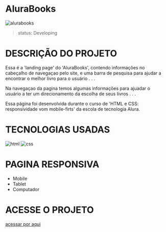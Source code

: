 # AluraBooks
![alurabooks](https://user-images.githubusercontent.com/113468784/190832688-ec89e353-7d7e-4afb-b0ef-6ea8b91c36f1.png)
> status: Developing

# DESCRIÇÃO DO PROJETO
<P>Essa é a 'landing page' do 'AluraBooks', contendo informações no cabeçalho de navegaçao pelo site, e uma barra de pesquisa para ajudar a encontrar o melhor livro para o usuário . . .</P>
<p>Na navegaçao da pagina temos algumas informações para ajuadar o usuário a ter um direcionamento da escolha de seus livros . . .</p>
<p>Essa página foi desenvolvida durante o curso de 'HTML e CSS: responsividade vom mobile-firts' da escola de tecnologia Alura.</p>

# TECNOLOGIAS USADAS
![html](https://user-images.githubusercontent.com/113468784/190832921-832c5d07-d7e4-464c-a8b5-6f253800039a.svg)
![css](https://user-images.githubusercontent.com/113468784/190832928-f027507a-1121-4e95-8890-3450f8664590.svg)

# PAGINA RESPONSIVA
<ul>
<li>Mobile</li>
<li>Tablet</li>
<li>Computador</li>
</ul>

# ACESSE O PROJETO
<p><a href="https://tiago-camilo.github.io/AluraBooks/" >acessar por aqui </a></p>
